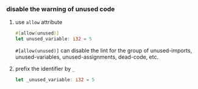 ### disable the warning of unused code

1. use `allow` attribute

   ```rust
   #[allow(unused)]
   let unused_variable: i32 = 5
   ```

   `#[allow(unused)]` can disable the lint for the group of unused-imports, unused-variables, unused-assignments, dead-code, etc.

2. prefix the identifier by `_`

   ```rust
   let _unused_variable: i32 = 5
   ```

   